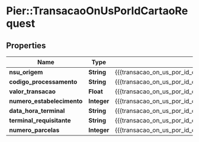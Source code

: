 # Pier::TransacaoOnUsPorIdCartaoRequest

## Properties
Name | Type | Description | Notes
------------ | ------------- | ------------- | -------------
**nsu_origem** | **String** | {{{transacao_on_us_por_id_cartao_request_nsu_origem_value}}} | 
**codigo_processamento** | **String** | {{{transacao_on_us_por_id_cartao_request_codigo_processamento_value}}} | 
**valor_transacao** | **Float** | {{{transacao_on_us_por_id_cartao_request_valor_transacao_value}}} | 
**numero_estabelecimento** | **Integer** | {{{transacao_on_us_por_id_cartao_request_numero_estabelecimento_value}}} | 
**data_hora_terminal** | **String** | {{{transacao_on_us_por_id_cartao_request_data_hora_terminal_value}}} | 
**terminal_requisitante** | **String** | {{{transacao_on_us_por_id_cartao_request_terminal_requisitante_value}}} | 
**numero_parcelas** | **Integer** | {{{transacao_on_us_por_id_cartao_request_numero_parcelas_value}}} | 




